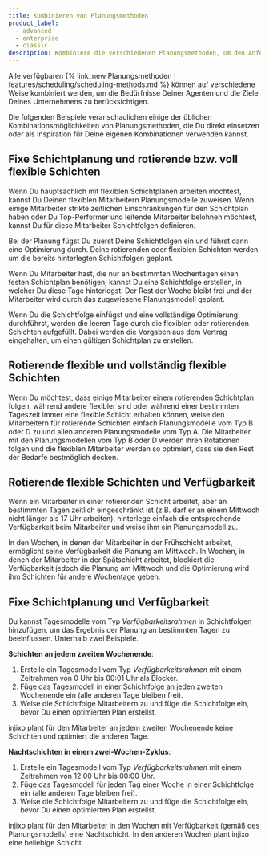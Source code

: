 ```yaml
---
title: Kombinieren von Planungsmethoden
product_label:
  - advanced
  - enterprise
  - classic
description: Kombiniere die verschiedenen Planungsmethoden, um den Anforderungen Deines Unternehmens gerecht zu werden.
---
```


Alle verfügbaren {% link_new Planungsmethoden | features/scheduling/scheduling-methods.md %} können auf verschiedene Weise kombiniert werden, um die Bedürfnisse Deiner Agenten und die Ziele Deines Unternehmens zu berücksichtigen.

Die folgenden Beispiele veranschaulichen einige der üblichen Kombinationsmöglichkeiten von Planungsmethoden, die Du direkt einsetzen oder als Inspiration für Deine eigenen Kombinationen verwenden kannst.

## Fixe Schichtplanung und rotierende bzw. voll flexible Schichten

Wenn Du hauptsächlich mit flexiblen Schichtplänen arbeiten möchtest, kannst Du Deinen flexiblen Mitarbeitern Planungsmodelle zuweisen. Wenn einige Mitarbeiter strikte zeitlichen Einschränkungen für den Schichtplan haben oder Du Top-Performer und leitende Mitarbeiter belohnen möchtest, kannst Du für diese Mitarbeiter Schichtfolgen definieren.

Bei der Planung fügst Du zuerst Deine Schichtfolgen ein und führst dann eine Optimierung durch. Deine rotierenden oder flexiblen Schichten werden um die bereits hinterlegten Schichtfolgen geplant.

Wenn Du Mitarbeiter hast, die nur an bestimmten Wochentagen einen festen Schichtplan benötigen, kannst Du eine Schichtfolge erstellen, in welcher Du diese Tage hinterlegst. Der Rest der Woche bleibt frei und der Mitarbeiter wird durch das zugewiesene Planungsmodell geplant.

Wenn Du die Schichtfolge einfügst und eine vollständige Optimierung durchführst, werden die leeren Tage durch die flexiblen oder rotierenden Schichten aufgefüllt. Dabei werden die Vorgaben aus dem Vertrag eingehalten, um einen gültigen Schichtplan zu erstellen.

## Rotierende flexible und vollständig flexible Schichten

Wenn Du möchtest, dass einige Mitarbeiter einem rotierenden Schichtplan folgen, während andere flexibler sind oder während einer bestimmten Tageszeit immer eine flexible Schicht erhalten können, weise den Mitarbeitern für rotierende Schichten einfach Planungsmodelle vom Typ B oder D zu und allen anderen Planungsmodelle vom Typ A.
Die Mitarbeiter mit den Planungsmodellen vom Typ B oder D werden ihren Rotationen folgen und die flexiblen Mitarbeiter werden so optimiert, dass sie den Rest der Bedarfe bestmöglich decken.

## Rotierende flexible Schichten und Verfügbarkeit

Wenn ein Mitarbeiter in einer rotierenden Schicht arbeitet, aber an bestimmten Tagen zeitlich eingeschränkt ist (z.B. darf er an einem Mittwoch nicht länger als 17 Uhr arbeiten), hinterlege einfach die entsprechende Verfügbarkeit beim Mitarbeiter und weise ihm ein Planungsmodell zu.

In den Wochen, in denen der Mitarbeiter in der Frühschicht arbeitet, ermöglicht seine Verfügbarkeit die Planung am Mittwoch. In Wochen, in denen der Mitarbeiter in der Spätschicht arbeitet, blockiert die Verfügbarkeit jedoch die Planung am Mittwoch und die Optimierung wird ihm Schichten für andere Wochentage geben.

## Fixe Schichtplanung und Verfügbarkeit

Du kannst Tagesmodelle vom Typ *Verfügbarkeitsrahmen* in Schichtfolgen hinzufügen, um das Ergebnis der Planung an bestimmten Tagen zu beeinflussen. Unterhalb zwei Beispiele. 

**Schichten an jedem zweiten Wochenende**:  
1. Erstelle ein Tagesmodell vom Typ *Verfügbarkeitsrahmen* mit einem Zeitrahmen von 0 Uhr bis 00:01 Uhr als Blocker. 
2. Füge das Tagesmodell in einer Schichtfolge an jeden zweiten Wochenende ein (alle anderen Tage bleiben frei).  
3. Weise die Schichtfolge Mitarbeitern zu und füge die Schichtfolge ein, bevor Du einen optimierten Plan erstellst.

injixo plant für den Mitarbeiter an jedem zweiten Wochenende keine Schichten und optimiert die anderen Tage.

**Nachtschichten in einem zwei-Wochen-Zyklus**:  
1. Erstelle ein Tagesmodell vom Typ *Verfügbarkeitsrahmen* mit einem Zeitrahmen von 12:00 Uhr bis 00:00 Uhr. 
2. Füge das Tagesmodell für jeden Tag einer Woche in einer Schichtfolge ein (alle anderen Tage bleiben frei).
3. Weise die Schichtfolge Mitarbeitern zu und füge die Schichtfolge ein, bevor Du einen optimierten Plan erstellst.

injixo plant für den Mitarbeiter in den Wochen mit Verfügbarkeit (gemäß des Planungsmodells) eine Nachtschicht. In den anderen Wochen plant injixo eine beliebige Schicht.